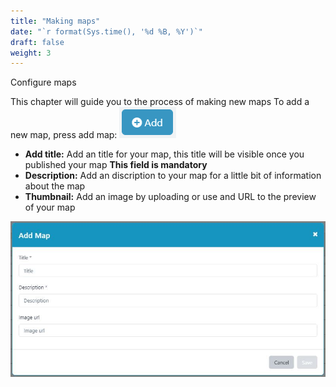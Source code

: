 ```yaml
---
title: "Making maps"
date: "`r format(Sys.time(), '%d %B, %Y')`"
draft: false
weight: 3
---
```

Configure maps

This chapter will guide you to the process of making new maps
To add a new map, press add map: 
![login](https://github.com/mapgallery/manual/blob/main/static/images/addknop.PNG?raw=true)

- **Add title:** Add an title for your map, this title will be visible once you published your map **This field is mandatory**
- **Description:** Add an discription to your map for a little bit of information about the map
- **Thumbnail:** Add an image by uploading or use and URL to the preview of your map

![login](https://github.com/mapgallery/manual/blob/main/static/images/Add-maps.JPG?raw=true)